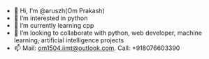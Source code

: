 - 👋 Hi, I’m @aruszh(Om Prakash)
- 👀 I’m interested in python 
- 🌱 I’m currently learning cpp
- 💞️ I’m looking to collaborate with python, web developer, machine learning, artificial intelligence projects
- 📫 Mail: om1504.iimt@outlook.com. Call: +918076603390 
